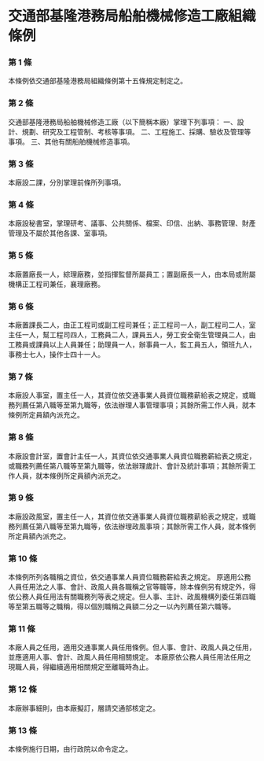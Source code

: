 # 交通部基隆港務局船舶機械修造工廠組織條例

### 第 1 條

本條例依交通部基隆港務局組織條例第十五條規定制定之。

### 第 2 條

交通部基隆港務局船舶機械修造工廠（以下簡稱本廠）掌理下列事項：
一、設計、規劃、研究及工程管制、考核等事項。
二、工程施工、採購、驗收及管理等事項。
三、其他有關船舶機械修造事項。

### 第 3 條

本廠設二課，分別掌理前條所列事項。

### 第 4 條

本廠設秘書室，掌理研考、議事、公共關係、檔案、印信、出納、事務管理、財產管理及不屬於其他各課、室事項。

### 第 5 條

本廠置廠長一人，綜理廠務，並指揮監督所屬員工；置副廠長一人，由本局或附屬機構正工程司兼任，襄理廠務。

### 第 6 條

本廠置課長二人，由正工程司或副工程司兼任；正工程司一人，副工程司二人，室主任一人，幫工程司四人，工務員二人，課員五人，勞工安全衛生管理員二人，由工務員或課員以上人員兼任；助理員一人，辦事員一人，監工員五人，領班九人，事務士七人，操作士四十一人。

### 第 7 條

本廠設人事室，置主任一人，其資位依交通事業人員資位職務薪給表之規定，或職務列薦任第八職等至第九職等，依法辦理人事管理事項；其餘所需工作人員，就本條例所定員額內派充之。

### 第 8 條

本廠設會計室，置會計主任一人，其資位依交通事業人員資位職務薪給表之規定，或職務列薦任第八職等至第九職等，依法辦理歲計、會計及統計事項；其餘所需工作人員，就本條例所定員額內派充之。

### 第 9 條

本廠設政風室，置主任一人，其資位依交通事業人員資位職務薪給表之規定，或職務列薦任第八職等至第九職等，依法辦理政風事項；其餘所需工作人員，就本條例所定員額內派充之。

### 第 10 條

本條例所列各職稱之資位，依交通事業人員資位職務薪給表之規定。
原適用公務人員任用法之人事、會計、政風人員各職稱之官等職等，除本條例另有規定外，得依公務人員任用法有關職務列等表之規定。但人事、主計、政風機構列委任第四職等至第五職等之職稱，得以個別職稱之員額二分之一以內列薦任第六職等。

### 第 11 條

本廠人員之任用，適用交通事業人員任用條例。但人事、會計、政風人員之任用，並應適用人事、會計、政風人員任用相關規定。
本廠原依公務人員任用法任用之現職人員，得繼續適用相關規定至離職時為止。

### 第 12 條

本廠辦事細則，由本廠擬訂，層請交通部核定之。

### 第 13 條

本條例施行日期，由行政院以命令定之。
